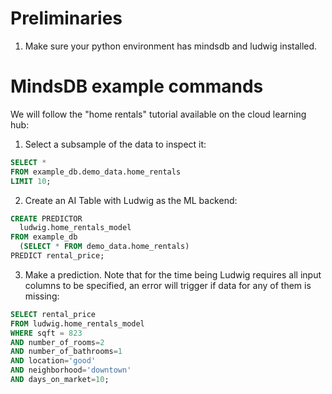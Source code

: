 # Preliminaries

1. Make sure your python environment has mindsdb and ludwig installed.

# MindsDB example commands

We will follow the "home rentals" tutorial available on the cloud learning hub:

1. Select a subsample of the data to inspect it:

```sql
SELECT * 
FROM example_db.demo_data.home_rentals 
LIMIT 10;
```

2. Create an AI Table with Ludwig as the ML backend:
   
```sql
CREATE PREDICTOR 
  ludwig.home_rentals_model
FROM example_db
  (SELECT * FROM demo_data.home_rentals)
PREDICT rental_price;
```

3. Make a prediction. Note that for the time being Ludwig requires all input columns to be specified, an error will trigger if data for any of them is missing:
   
```sql 
SELECT rental_price
FROM ludwig.home_rentals_model
WHERE sqft = 823
AND number_of_rooms=2
AND number_of_bathrooms=1
AND location='good'
AND neighborhood='downtown'
AND days_on_market=10;
```